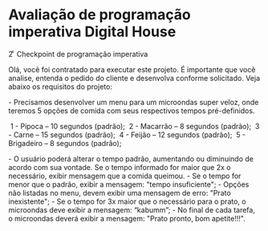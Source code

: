 # Avaliação de programação imperativa Digital House
2 ͦ Checkpoint de programação imperativa

Olá, você foi contratado para executar este projeto. É importante que você analise, entenda o pedido do cliente e desenvolva conforme solicitado. Veja abaixo os requisitos do projeto:

\- Precisamos desenvolver um menu para um microondas super veloz, onde teremos 5 opções de comida com seus respectivos tempos pré-definidos. 

​      1 - Pipoca – 10 segundos (padrão);
​      2 - Macarrão – 8 segundos (padrão);
​      3 - Carne – 15 segundos (padrão);
​      4 - Feijão – 12 segundos (padrão);
​      5 - Brigadeiro – 8 segundos (padrão); 

\- O usuário poderá alterar o tempo padrão, aumentando ou diminuindo de acordo com sua vontade. Se o tempo informado for maior que 2x o necessário, exibir mensagem que a comida queimou.
\- Se o tempo for menor que o padrão, exibir a mensagem: "tempo insuficiente"; 
\- Opções não listadas no menu, devem exibir uma mensagem de erro: "Prato inexistente";
\- Se o tempo for 3x maior que o necessário para o prato, o microondas deve exibir a mensagem: “kabumm”;
\- No final de cada tarefa, o microondas deverá exibir a mensagem: "Prato pronto, bom apetite!!!".